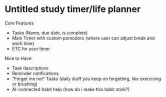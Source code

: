 # Untitled study timer/life planner

Core Features
- Tasks (Name, due date, is complete)
- Main Timer with custom pomodoro (where user can adjust break and work time)
- ETC for your timer

Nice to Have:
- Task descriptions
- Reminder notifications
- "Forget me not" Tasks (daily stuff you keep on forgetting, like exercising or brushing)
- AI-connected habit help (how do i make this habit stick?)
